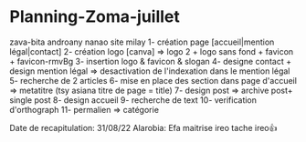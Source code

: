 # Planning-Zoma-juillet
zava-bita androany
nanao site milay
1- création page [accueil|mention légal|contact]
2- création logo [canva] => logo 2 + logo sans fond + favicon + favicon-rmvBg
3- insertion logo & favicon & slogan
4- designe contact + design mention légal
=> desactivation de l'indexation dans le mention légal
5- recherche de 2 articles
6- mise en place des section dans page d'accueil
=> metatitre (tsy asiana titre de page = title)
7- design post => archive post+ single post
8- design accueil
9- recherche de text
10- verification d'orthograph
11- permalien => catégorie

Date de recapitulation: 31/08/22
Alarobia:
Efa maitrise ireo tache ireo👍
